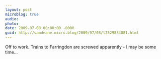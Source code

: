 ```yaml
---
layout: post
microblog: true
audio: 
photo: 
date: 2009-07-08 00:00:00 -0000
guid: http://samdeane.micro.blog/2009/07/08/t2529834881.html
---
```

Off to work. Trains to Farringdon are screwed apparently - I may be some time...
